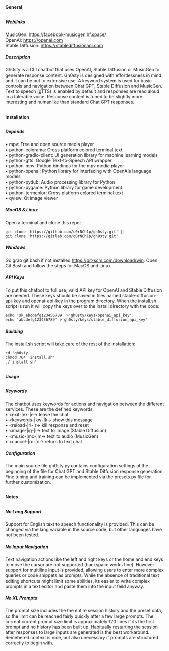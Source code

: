 ## 
#### General
## 
##### Weblinks
MusicGen: https://facebook-musicgen.hf.space/  
OpenAI: https://openai.com  
Stable Diffusion: https://stablediffusionapi.com
##### Description
Gh0sty is a CLI chatbot that uses OpenAI, Stable Diffusion or MusicGen to generate
response content. Gh0sty is designed with effortlessness in mind and it can be put
to extensive use. A keyword system is used for basic controls and navigation between Chat
GPT, Stable Diffusion and MusicGen. Text to speech (gTTS) is enabled by default and
responses are read aloud in a tolerable voice. Response content is tuned to be slightly
more interesting and humanlike than standard Chat GPT responses.
## 
#### Installation
## 
##### Depends
• mpv: Free and open source media player  
• python-colorama: Cross platform colored terminal text  
• python-gradio-client: UI generation library for machine learning models  
• python-gtts: Google Text-to-Speech API wrapper  
• python-mpv: Python bindings for the mpv media player  
• python-openai: Python library for interfacing with OpenAIs language models  
• python-pydub: Audio processing library for Python  
• python-pygame: Python library for game development  
• python-termcolor: Cross platform colored terminal text  
• qview: Qt image viewer
##### MacOS & Linux
Open a terminal and clone this repo:
```shell
git clone 'https://github.com/c0rNCh1p/gh0sty.git' ||
git clone 'https://gitlab.com/c0rNCh1p/gh0sty.git'
```
##### Windows
Go grab git bash if not installed https://git-scm.com/download/win. Open Git Bash and
follow the steps for MacOS and Linux.
##### API Keys
To put this chatbot to full use, valid API key for OpenAI and Stable Diffusion are
needed. These keys should be saved in files named stable-diffusion-api-key and
openai-api-key in the program directory. When the install.sh script is run it will copy
the keys over to the install directory with the code:
```shell
echo 'sk_abcdefg123456789' >'gh0sty/keys/openai_api_key'
echo 'abcdefg123456789' >'gh0sty/keys/stable_diffusion_api_key'
```
##### Building
The install.sh script will take care of the rest of the installation:
```shell
cd 'gh0sty'
chmod 764 'install.sh'
./'install.sh'
```
## 
#### Usage
## 
##### Keywords
The chatbot uses keywords for actions and navigation between the different services. These
are the defined keywords:  
• <exit-|ex-|e-> leave the chat  
• <keywords-|kw-|k-> show this message  
• <reload-|rl-|r-> kill response and reset  
• <image-|ig-|i-> text to image (Stable Diffusion)  
• <music-|mc-|m-> text to audio (MusicGen)  
• <cancel-|rc-|c-> return to text chat
##### Configuration
The main source file gh0sty.py contains configuration settings at the beginning of the
file for Chat GPT and Stable Diffusion response generation. Fine tuning and training can
be implemented via the presets.py file for further customization.
## 
#### Notes
## 
##### No Lang Support
Support for English text to speech functionality is provided. This can be changed via the
lang variable in the source code, but other languages have not been tested.
##### No Input Navigation
Text navigation actions like the left and right keys or the home and end keys to move the
cursor are not supported (backspace works fine). However support for multiline input is
provided, allowing users to enter more complex queries or code snippets as prompts. While
the absence of traditional text editing shortcuts might limit some abilities, its easier
to write complex prompts in a text editor and paste them into the input feild anyway.
##### No XL Prompts
The prompt size includes the the entire session history and the preset data, so the limit
can be reached fairly quickly after a few large prompts. The current current prompt size
limit is approximately 120 lines if its the first prompt and no history has been built up.
Habitually restarting the session after responses to large inputs are generated is the
best workaround. Remebered context is nice, but also unecessary if prompts are structured
correctly to begin with.
## 
